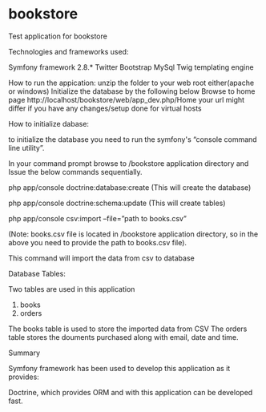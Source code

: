 # bookstore
Test application for bookstore

Technologies and frameworks used:

Symfony framework 2.8.*
Twitter Bootstrap
MySql
Twig templating engine

How to run the appication:
unzip the folder to your web root either(apache or windows)
Initialize the database by the following below
Browse to home page
http://localhost/bookstore/web/app_dev.php/Home
your url might differ if you have any changes/setup done for virtual hosts


How to initialize dabase:

to initialize the database you need to run the symfony's “console command line utility”.

In your command prompt browse to /bookstore application directory and Issue the below commands sequentially.

php app/console doctrine:database:create
(This will create the database)

php app/console doctrine:schema:update
(This will create tables)

php app/console csv:import –file=”path to books.csv”

(Note: books.csv file is located in /bookstore application directory, so in the above you need to provide the path to books.csv file).

This command will import the data from csv to database


Database Tables:

Two tables are used in this application
1. books
2. orders

The books table is used to store the imported data from CSV
The orders table stores the douments purchased along with email, date and time.
 

Summary 

Symfony framework has been used to develop this application as it provides:

Doctrine, which provides ORM and with this application can be developed fast.
